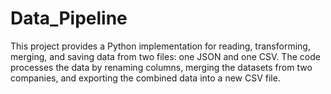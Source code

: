# Data_Pipeline
This project provides a Python implementation for reading, transforming, merging, and saving data from two files: one JSON and one CSV. The code processes the data by renaming columns, merging the datasets from two companies, and exporting the combined data into a new CSV file.
